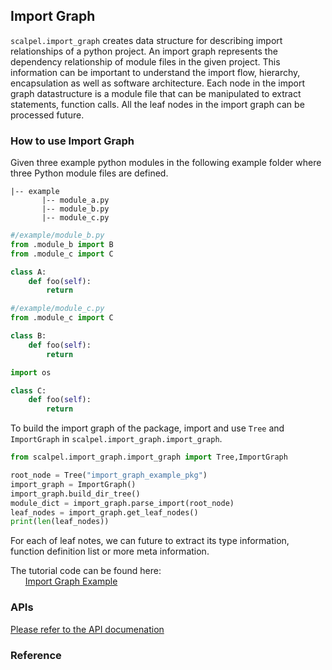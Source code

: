 
## Import Graph
`scalpel.import_graph` creates data structure for describing import relationships of a python project. 
An import graph represents the dependency relationship of  module files  in the given project. 
This information can be important to understand the import flow, hierarchy, encapsulation as well as software architecture.
Each node in the import graph datastructure is a module file that can be manipulated to extract statements, function calls.
All the leaf nodes in the import graph can be processed future. 
### How to use Import Graph

Given three example python modules in the following example folder where three Python module files are defined. 

```
|-- example
       |-- module_a.py
       |-- module_b.py
       |-- module_c.py

```

```python
#/example/module_b.py
from .module_b import B
from .module_c import C

class A:
    def foo(self):
        return
```

```python
#/example/module_c.py
from .module_c import C

class B:
    def foo(self):
        return
```

```python
import os

class C:
    def foo(self):
        return
```
To build the import graph of the package, import and use `Tree` and `ImportGraph` in `scalpel.import_graph.import_graph`. 

```python
from scalpel.import_graph.import_graph import Tree,ImportGraph

root_node = Tree("import_graph_example_pkg")
import_graph = ImportGraph()
import_graph.build_dir_tree()
module_dict = import_graph.parse_import(root_node)
leaf_nodes = import_graph.get_leaf_nodes()
print(len(leaf_nodes))

```
For each of leaf notes, we can future to extract its type information, function definition list or more meta information. 

The tutorial code can be found here:\
&nbsp;&nbsp;&nbsp;&nbsp;&nbsp;&nbsp;[Import Graph Example](../examples/import_graph_tutorial.py)

### APIs
[Please refer to the API documenation](https://smat-lab.github.io/Scalpel/scalpel/import_graph.html)


### Reference

